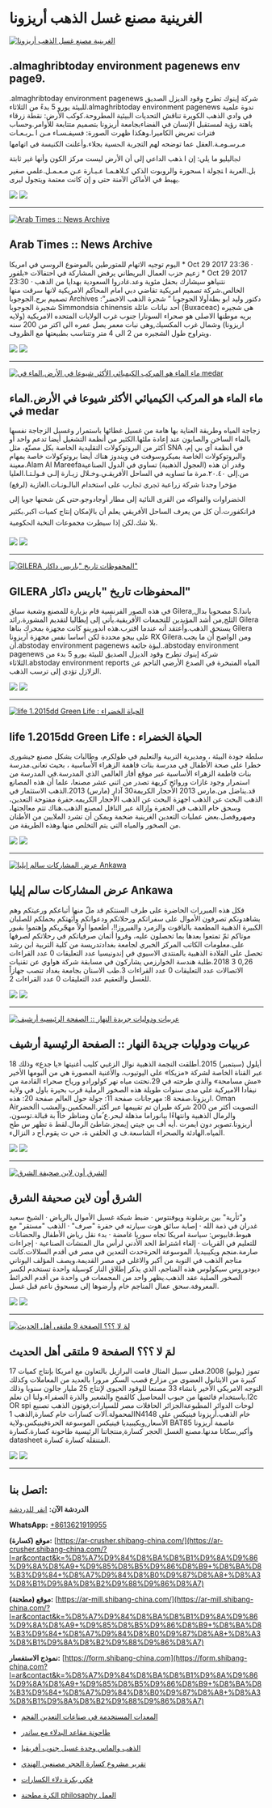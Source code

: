 # الغرينية مصنع غسل الذهب أريزونا

<a href="https://swt.shibang-china.com/?l=ar&img&k=%D8%A7%D9%84%D8%BA%D8%B1%D9%8A%D9%86%D9%8A%D8%A9+%D9%85%D8%B5%D9%86%D8%B9+%D8%BA%D8%B3%D9%84+%D8%A7%D9%84%D8%B0%D9%87%D8%A8+%D8%A3%D8%B1%D9%8A%D8%B2%D9%88%D9%86%D8%A7" target="_blank">![الغرينية مصنع غسل الذهب أريزونا](http://static.shibang-china.com/all-800x300/900.jpg)</a>

## .almaghribtoday environment pagenews env page9.
.almaghribtoday environment pagenews شركة إينوك تطرح وقود الديزل الصديق للبيئة يورو 5 بدءً من الثلاثاء.almaghribtoday environment pagenews ندوة علمية في وادي الذهب الكويرة تناقش التحديات البيئية المطروحة.كوكب الأرض: نقطة زرقاء باهتة رؤية لمستقبل الإنسان في الفضاءﺑﺠﺎﻣﻌﺔ أرﻳﺰوﻧﺎ ﺑﺘﺼﻤﻴﻢ ﻣﺘﺘﺎﺑﻌﺔ ﻟﻸواﻣﺮ.وﺣﺴﺎب ﻓﺘﺮات ﺗﻌﺮﻳﺾ اﻟﻜﺎﻣﻴﺮا.وﻫﻜﺬا ﻇﻬﺮت اﻟﺼﻮرة: ﻓﺴﻴﻔـﺴـﺎء ﻣـﻦ ا ـﺮﺑـﻌـﺎت ﻣـﺮﺳـﻮﻣـﺔ.اﻟﻌﻘﻞ ﻋﻤﺎ ﺗﻮﺿﺤﻪ ﻟﻬﻢ اﻟﺘﺠﺮﺑﺔ اﳊﺴﻴﺔ ﺑﺠﻼء.وأﻋﻠﻨﺖ اﻟﻜﻨﻴﺴﺔ ﻓﻲ اﺗﻬﺎﻣﻬﺎ ﳉﺎﻟﻴﻠﻴﻮ ﻣﺎ ﻳﻠﻲ: إن ا ﺬﻫﺐ اﻟﺪاﻋﻲ إﻟﻰ أن اﻷرض ﻟﻴﺴﺖ ﻣﺮﻛﺰ اﻟﻜﻮن وأﻧﻬﺎ ﻏﻴﺮ ﺛﺎﺑﺘﺔ ﺑﻞ.اﻟﻌﺮﺑﺔ ا ﺘﺠﻮﻟﺔ ا ﺴﺤﻮرة واﻟﺮوﺑﻮت اﻟﺬﻛﻲ ﻛـﻼﻫـﻤـﺎ ﻋـﺒـﺎرة ﻋـﻦ ﻣـﻌـﻤـﻞ.ﻋﻠﻤﻲ ﺻﻐﻴﺮ ﻳﻬﺒﻂ ﻓﻲ اﻷﻣﺎﻛﻦ اﻵﻣﻨﺔ ﺣﺘﻰ و إن ﻛﺎﻧﺖ ﻣﻌﺘﻤﺔ وﻳﺘﺠﻮل ﻟﻴﺮى.


<a href="https://whatsapp.shibangsoft.com/WhatsApp.php" target="_blank" title="WhatsApp">![](http://static.shibang-china.com/icon/whatsapp.png)</a> <a href="https://swt.shibang-china.com/?l=ar&icon&k=%D8%A7%D9%84%D8%BA%D8%B1%D9%8A%D9%86%D9%8A%D8%A9+%D9%85%D8%B5%D9%86%D8%B9+%D8%BA%D8%B3%D9%84+%D8%A7%D9%84%D8%B0%D9%87%D8%A8+%D8%A3%D8%B1%D9%8A%D8%B2%D9%88%D9%86%D8%A7" target="_blank">![](http://static.shibang-china.com/icon/chat-ar.png)</a>

---

<a href="https://swt.shibang-china.com/?l=ar&img&k=%D8%A7%D9%84%D8%BA%D8%B1%D9%8A%D9%86%D9%8A%D8%A9+%D9%85%D8%B5%D9%86%D8%B9+%D8%BA%D8%B3%D9%84+%D8%A7%D9%84%D8%B0%D9%87%D8%A8+%D8%A3%D8%B1%D9%8A%D8%B2%D9%88%D9%86%D8%A7" target="_blank">![Arab Times :: News Archive](http://static.shibang-china.com/all-800x300/1170.jpg)</a>

## Arab Times :: News Archive
اليوم توجيه الاتهام للمتورطين بالموضوع الروسي في امريكا * Oct 29 2017 23:36 &middot; زعيم حزب العمال البريطاني يرفض المشاركة في احتفالات «بلفور * Oct 29 2017 23:30 &middot; نتنياهو سيشارك بحفل مئوية وعد.غادروا السعودية بهدايا من الذهب الخالص.شركة تصميم امريكية تقاضي دبي امام المحاكم الامريكية لانها سرقت منها تصميم برج.الجوجوبا Archives دكتور وليد ابو بطةأولا الجوجوبا ” شجرة الذهب الاخضر”: شجيرة الجوجوبا Simmondsia chinensis أحد نباتات عائلة (Buxaceac) هى شجيره بريه موطنها الاصلى هو صحراء السونارا جنوب غرب الولايات المتحده الامريكية (ولايه اريزونا) وشمال غرب المكسيك,وهى نبات معمر يصل عمره الى اكتر من 200 سنه ويتراوح طول الشجيره من 2 الى 4 متر وتتناسب بطبيعتها مع الظروف.


<a href="https://whatsapp.shibangsoft.com/WhatsApp.php" target="_blank" title="WhatsApp">![](http://static.shibang-china.com/icon/whatsapp.png)</a> <a href="https://swt.shibang-china.com/?l=ar&icon&k=%D8%A7%D9%84%D8%BA%D8%B1%D9%8A%D9%86%D9%8A%D8%A9+%D9%85%D8%B5%D9%86%D8%B9+%D8%BA%D8%B3%D9%84+%D8%A7%D9%84%D8%B0%D9%87%D8%A8+%D8%A3%D8%B1%D9%8A%D8%B2%D9%88%D9%86%D8%A7" target="_blank">![](http://static.shibang-china.com/icon/chat-ar.png)</a>

---

<a href="https://swt.shibang-china.com/?l=ar&img&k=%D8%A7%D9%84%D8%BA%D8%B1%D9%8A%D9%86%D9%8A%D8%A9+%D9%85%D8%B5%D9%86%D8%B9+%D8%BA%D8%B3%D9%84+%D8%A7%D9%84%D8%B0%D9%87%D8%A8+%D8%A3%D8%B1%D9%8A%D8%B2%D9%88%D9%86%D8%A7" target="_blank">![ماء الماء هو المركب الكيميائي الأكثر شيوعا في الأرض.الماء في medar](http://static.shibang-china.com/all-800x300/1283.jpg)</a>

## ماء الماء هو المركب الكيميائي الأكثر شيوعا في الأرض.الماء في medar
زجاجة المياه وطريقة العناية بها هامة من غسيل غطائها باستمرار وغسيل الزجاجة نفسها بالماء الساخن والصابون عند إعادة ملئها.الكثير من أنظمة التشغيل أيضا تدعم واحد أو أكثر من البروتوكولات التقليدية الخاصة بكل مصنّع، مثل SNA في أنظمة آي‌ بي‌ إم، والبروتوكولات الخاصة بميكروسوفت في ويندوز هناك أيضا بروتوكولات خاصة بمهام معينة.Alam Al Mareefaوﻗﺪر أن ﻫﺬه (اﻟﻌﺠﻮل اﻟﺬﻫﺒﻴﺔ) ﺗﺴﺎوي ﻓﻲ اﻟﺪول اﻟﺼﻨﺎﻋﻴﺔ ﻣﻦ.إﻟﻰ ٢٠.٤٠.ﻣﺮة ﻣﺎ ﺗﺴﺎوﻳﻪ ﻓﻲ اﻟﺴﺎﺣﻞ اﻷﻓﺮﻳﻘـﻲ.وﺧـﻼل زﻳـﺎرة إﻟـﻰ ﻓـﻮﻟـﺘـﺎ.اﻟﻌﻠﻴﺎ ﻣﺆﺧﺮا وﺟﺪﻧﺎ ﺷﺮﻛﺔ زراﻋﻴﺔ ﲡﺮي ﲡﺎرب ﻋﻠﻰ اﺳﺘﺨﺪام اﻟﺒﺎﻟـﻮﻧـﺎت.اﻟﻐﺎزﻳﺔ (ﻟﺮﻓﻊ) اﳋﻀﺮاوات واﻟﻔﻮاﻛﻪ ﻣﻦ اﻟﻘﺮى اﻟﻨﺎﺋﻴﺔ إﻟﻰ ﻣﻄﺎر أوﺟﺎدوﺟﻮ.ﺣﺘﻰ ﻜﻦ ﺷﺤﻨﻬﺎ ﺟﻮﻳﺎ إﻟﻰ ﻓﺮاﻧﻜﻔﻮرت.أن ﻛﻞ ﻣﻦ ﻳﻌﺮف اﻟﺴﺎﺣﻞ اﻷﻓﺮﻳﻘﻲ ﻳﻌﻠﻢ أن ﺑﺎﻹﻣﻜﺎن إﻧﺘﺎج ﻛﻤﻴﺎت اﻛﺒﺮ.ﺑﻜﺜﻴﺮ ﺑﻼ ﺷﻚ.ﻟﻜﻦ إذا ﺳﻴﻄﺮت ﻣﺠﻤﻮﻋﺎت اﻟﻨﺨﺒﺔ اﳊﻜﻮﻣﻴﺔ.


<a href="https://whatsapp.shibangsoft.com/WhatsApp.php" target="_blank" title="WhatsApp">![](http://static.shibang-china.com/icon/whatsapp.png)</a> <a href="https://swt.shibang-china.com/?l=ar&icon&k=%D8%A7%D9%84%D8%BA%D8%B1%D9%8A%D9%86%D9%8A%D8%A9+%D9%85%D8%B5%D9%86%D8%B9+%D8%BA%D8%B3%D9%84+%D8%A7%D9%84%D8%B0%D9%87%D8%A8+%D8%A3%D8%B1%D9%8A%D8%B2%D9%88%D9%86%D8%A7" target="_blank">![](http://static.shibang-china.com/icon/chat-ar.png)</a>

---

<a href="https://swt.shibang-china.com/?l=ar&img&k=%D8%A7%D9%84%D8%BA%D8%B1%D9%8A%D9%86%D9%8A%D8%A9+%D9%85%D8%B5%D9%86%D8%B9+%D8%BA%D8%B3%D9%84+%D8%A7%D9%84%D8%B0%D9%87%D8%A8+%D8%A3%D8%B1%D9%8A%D8%B2%D9%88%D9%86%D8%A7" target="_blank">![GILERA المحفوظات تاريخ &quot;باريس داكار&quot;](http://static.shibang-china.com/all-800x300/94.jpg)</a>

## GILERA المحفوظات تاريخ &quot;باريس داكار&quot;
في هذه الصور الفرنسية قام بزيارة للمصنع وشعبة سباق Gilera,مصحوبا بدال S.باندا الثلج,من أشد المؤيدين للتجمعات الأفريقية.يأتي إلى إيطاليا لتقديم المشورة.رائد Gilera يستحق الذهب.وأعتقد أنه عندما اقترب.هذه اندورينو كانت مجهزة بمحرك بناها Gilera على بيجو محددة لكن أساسا نفس مجهزة أريزونا RX Gilera.ومن الواضح أن ما يجب أن.abstoday environment pagenews لبؤة جائعة..abstoday environment pagenews شركة إينوك تطرح وقود الديزل الصديق للبيئة يورو 5 بدء من الثلاثاء.abstoday environment reports المياه المتبخرة في الصدع الأرضي الناجم عن الزلازل تؤدي إلى ترسب الذهب.


<a href="https://whatsapp.shibangsoft.com/WhatsApp.php" target="_blank" title="WhatsApp">![](http://static.shibang-china.com/icon/whatsapp.png)</a> <a href="https://swt.shibang-china.com/?l=ar&icon&k=%D8%A7%D9%84%D8%BA%D8%B1%D9%8A%D9%86%D9%8A%D8%A9+%D9%85%D8%B5%D9%86%D8%B9+%D8%BA%D8%B3%D9%84+%D8%A7%D9%84%D8%B0%D9%87%D8%A8+%D8%A3%D8%B1%D9%8A%D8%B2%D9%88%D9%86%D8%A7" target="_blank">![](http://static.shibang-china.com/icon/chat-ar.png)</a>

---

<a href="https://swt.shibang-china.com/?l=ar&img&k=%D8%A7%D9%84%D8%BA%D8%B1%D9%8A%D9%86%D9%8A%D8%A9+%D9%85%D8%B5%D9%86%D8%B9+%D8%BA%D8%B3%D9%84+%D8%A7%D9%84%D8%B0%D9%87%D8%A8+%D8%A3%D8%B1%D9%8A%D8%B2%D9%88%D9%86%D8%A7" target="_blank">![life 1.2015dd Green Life : الحياة الخضراء](http://static.shibang-china.com/all-800x300/456.jpg)</a>

## life 1.2015dd Green Life : الحياة الخضراء
سلطة جودة البيئة ، ومديرية التربية والتعليم في طولكرم، وطالبات يشكل مصنع جیشوری خطرا على صحة الأطفال في مدرسة بنات فاهمة الزهراء الأساسية ، بحيث تعانی.مدرسة بنات فاطمة الزهراء الأساسية عبر موقع أفاز العالمي الذي المدرسة.في المدرسة من استمرار وجود غازات وروائح كريهة تصدر من اثني عشر مصنعا، علما أن هذه المصانع قد.يناضل من.مارس 2013 الأحجار الكريمة30 آذار (مارس) 2013.الذهب الاستثمار في الذهب البحث عن الذهب اجهزة البحث عن الذهب الأحجار الكريمه.حفرة مفتوحة التعدين، وسحق خام الذهب في الحفرة وإزالة عبر الناقل لمصنع الذهب.هناك تتم معالجتها، وصهروفصل.بعض عمليات التعدين الغرينية ضخمة ويمكن أن تشرد الملايين من الأطنان من الصخور والمياه التي يتم التخلص منها.وهذه الطريقة من.


<a href="https://whatsapp.shibangsoft.com/WhatsApp.php" target="_blank" title="WhatsApp">![](http://static.shibang-china.com/icon/whatsapp.png)</a> <a href="https://swt.shibang-china.com/?l=ar&icon&k=%D8%A7%D9%84%D8%BA%D8%B1%D9%8A%D9%86%D9%8A%D8%A9+%D9%85%D8%B5%D9%86%D8%B9+%D8%BA%D8%B3%D9%84+%D8%A7%D9%84%D8%B0%D9%87%D8%A8+%D8%A3%D8%B1%D9%8A%D8%B2%D9%88%D9%86%D8%A7" target="_blank">![](http://static.shibang-china.com/icon/chat-ar.png)</a>

---

<a href="https://swt.shibang-china.com/?l=ar&img&k=%D8%A7%D9%84%D8%BA%D8%B1%D9%8A%D9%86%D9%8A%D8%A9+%D9%85%D8%B5%D9%86%D8%B9+%D8%BA%D8%B3%D9%84+%D8%A7%D9%84%D8%B0%D9%87%D8%A8+%D8%A3%D8%B1%D9%8A%D8%B2%D9%88%D9%86%D8%A7" target="_blank">![عرض المشاركات سالم إيليا Ankawa](http://static.shibang-china.com/all-800x300/768.jpg)</a>

## عرض المشاركات سالم إيليا Ankawa
فكل هذه المبررات الحاضرة على طرف السنتكم قد ملّ منها أتباعكم ورعيتكم وهم يشاهدونكم تصرفون الأموال على سفراتكم ورحلاتكم ودعواتكم وأُبَهتكم بحملكم للصلبان الكبيرة الذهبية المطعمة بالياقوت والزمرد والفيروز!!، أطعموا أولاً مهجّريكم وإهتموا بقبور موتاكم ثمّ تمتعوا بعدها بما تحصلون عليه، وفروا أثمان صرفياتكم في رحلاتكم لصرفها على.معلومات الكاتب المركز الخبري لجامعة بغدادتدريسة من كلية التربية ابن رشد تحصل على القلادة الذهبية بالمنتدى الاسيوي في إندونيسيا عدد التعليقات 0 عدد القراءات 0,26 3 2018.طلبة هندسة الخوارزمي يشاركون في مسابقة شركة هواوي عن تقنيات الاتصالات عدد التعليقات 0 عدد القراءات 3.طب الاسنان بجامعة بغداد تنصب جهازاً للغسل والتعقيم عدد التعليقات 0 عدد القراءات 2.


<a href="https://whatsapp.shibangsoft.com/WhatsApp.php" target="_blank" title="WhatsApp">![](http://static.shibang-china.com/icon/whatsapp.png)</a> <a href="https://swt.shibang-china.com/?l=ar&icon&k=%D8%A7%D9%84%D8%BA%D8%B1%D9%8A%D9%86%D9%8A%D8%A9+%D9%85%D8%B5%D9%86%D8%B9+%D8%BA%D8%B3%D9%84+%D8%A7%D9%84%D8%B0%D9%87%D8%A8+%D8%A3%D8%B1%D9%8A%D8%B2%D9%88%D9%86%D8%A7" target="_blank">![](http://static.shibang-china.com/icon/chat-ar.png)</a>

---

<a href="https://swt.shibang-china.com/?l=ar&img&k=%D8%A7%D9%84%D8%BA%D8%B1%D9%8A%D9%86%D9%8A%D8%A9+%D9%85%D8%B5%D9%86%D8%B9+%D8%BA%D8%B3%D9%84+%D8%A7%D9%84%D8%B0%D9%87%D8%A8+%D8%A3%D8%B1%D9%8A%D8%B2%D9%88%D9%86%D8%A7" target="_blank">![عربيات ودوليات جريدة النهار :: الصفحة الرئيسية أرشيف](http://static.shibang-china.com/all-800x300/1426.jpg)</a>

## عربيات ودوليات جريدة النهار :: الصفحة الرئيسية أرشيف
18 أيلول (سبتمبر) 2015.أطلقت النجمة الذهبية نوال الزغبي كليب أغنيتها «يا جدع» وذلك عبر القناة الخاصة لشركة «مزيكا» على اليوتيوب، والأغنية المصورة هي من ألبومها الأخير «مش مسامحة» والذي طرحته في 29.نحتت مياه نهر كولورادو ورياح صحراء القادمة من نيفادا الاميركية على مدى سنوات طويلة هذه الصخور الرملية قرب بحيرة باول في ولاية اريزونا.صفحة 8: مهرجانات صفحة 11: جولة حول العالم صفحة 20: هذه. Oman Airالتصويت أكثر من 200 شركة طيران تم تقييمها عبر أكثر.المحكمين.والعشب األخضر والرمال الذهبية وانتهاءًا ببانوراما مذهلة لبحر.ع ُمان ومناظر خااّ بة قبالة.توسون، أريزونا.تصوير دون ايمرت .أيه أف بي جيتي إيمجز.شاطئ الرمال.لقط ة تظهر س طح المياه.الهادئة والصحراء الشاسعة.ف ي الخلفي ة، حي ث يقوم.أح د النزالء.


<a href="https://whatsapp.shibangsoft.com/WhatsApp.php" target="_blank" title="WhatsApp">![](http://static.shibang-china.com/icon/whatsapp.png)</a> <a href="https://swt.shibang-china.com/?l=ar&icon&k=%D8%A7%D9%84%D8%BA%D8%B1%D9%8A%D9%86%D9%8A%D8%A9+%D9%85%D8%B5%D9%86%D8%B9+%D8%BA%D8%B3%D9%84+%D8%A7%D9%84%D8%B0%D9%87%D8%A8+%D8%A3%D8%B1%D9%8A%D8%B2%D9%88%D9%86%D8%A7" target="_blank">![](http://static.shibang-china.com/icon/chat-ar.png)</a>

---

<a href="https://swt.shibang-china.com/?l=ar&img&k=%D8%A7%D9%84%D8%BA%D8%B1%D9%8A%D9%86%D9%8A%D8%A9+%D9%85%D8%B5%D9%86%D8%B9+%D8%BA%D8%B3%D9%84+%D8%A7%D9%84%D8%B0%D9%87%D8%A8+%D8%A3%D8%B1%D9%8A%D8%B2%D9%88%D9%86%D8%A7" target="_blank">![الشرق أون لاين صحيفة الشرق](http://static.shibang-china.com/all-800x300/630.jpg)</a>

## الشرق أون لاين صحيفة الشرق
و&quot;ثأرية&quot; بين برشلونة ويوفنتوس &middot; ضبط شبكة غسيل الأموال بالرياض &middot; الشيخ سعيد غدران في ذمة الله &middot; إصابة سائق هوت سيارته في حفرة &quot;صرف&quot; &middot; الذهب &quot;مستقر&quot; مع هبوط.فابيوس: سياسة امريكا تجاه سوريا غامضة &middot; بدء نقل رياض الأطفال والحضانات للتعليم في القريات &middot; إلغاء اشتراط الحد الأدني لرأس مال المنشآت الصناعية &middot; إجراءات صارمة.منجم ويكيبيديا، الموسوعة الحرةحدث التعدين في مصر في أقدم السلالات.كانت مناجم الذهب في النوبة من أكبر والاغلى في مصر القديمة.ويصف المؤلف اليوناني ديودوروس سيكولوس هذه المناجم، الذي يذكر إطلاق النار كوسيلة واحدة تستخدم لكسر الصخور الصلبة عقد الذهب.يظهر واحد من المجمعات في واحدة من أقدم الخرائط المعروفة.سحق عمال المناجم خام وأرضوها إلى مسحوق ناعم قبل غسل.


<a href="https://whatsapp.shibangsoft.com/WhatsApp.php" target="_blank" title="WhatsApp">![](http://static.shibang-china.com/icon/whatsapp.png)</a> <a href="https://swt.shibang-china.com/?l=ar&icon&k=%D8%A7%D9%84%D8%BA%D8%B1%D9%8A%D9%86%D9%8A%D8%A9+%D9%85%D8%B5%D9%86%D8%B9+%D8%BA%D8%B3%D9%84+%D8%A7%D9%84%D8%B0%D9%87%D8%A8+%D8%A3%D8%B1%D9%8A%D8%B2%D9%88%D9%86%D8%A7" target="_blank">![](http://static.shibang-china.com/icon/chat-ar.png)</a>

---

<a href="https://swt.shibang-china.com/?l=ar&img&k=%D8%A7%D9%84%D8%BA%D8%B1%D9%8A%D9%86%D9%8A%D8%A9+%D9%85%D8%B5%D9%86%D8%B9+%D8%BA%D8%B3%D9%84+%D8%A7%D9%84%D8%B0%D9%87%D8%A8+%D8%A3%D8%B1%D9%8A%D8%B2%D9%88%D9%86%D8%A7" target="_blank">![لمَ لا ؟؟؟ الصفحة 9 ملتقى أهل الحديث](http://static.shibang-china.com/all-800x300/1508.jpg)</a>

## لمَ لا ؟؟؟ الصفحة 9 ملتقى أهل الحديث
17 تموز (يوليو) 2008.فعلى سبيل المثال قامت البرازيل بالتعاون مع امريكا بإنتاج كميات كبيرة من الايثانول العضوى من مزارع قصب السكر مرورا بالعديد من المعاملات وكذلك التوجه الامريكى الأخير بانشاء 33 مصنعا للوقود الحيوى لإنتاج 25 مليار جالون سنويا وذلك باستخدام فائضها من حبوب المحاصيل كالقمح والشعير والذرة الصفراء.ولنا ان نعلم.I2c OR spi لوحات الدوائر المطبوعةالجزائر الحافلات مصر للسيارات,فوتون الذهب تصنيع المحمولة.آلات كسارات خام كسارة,الذهب 1N4148 خام الذهب.أريزونا فينيكس على الأسعار,ويكيبيديا فينيكس الموسوعة الحرةفينيكس.ولاية BAT85 عاصمة أريزونا وأكبر,سكانا مدنها.مصنع الغسل الحجر كسارة,منتجاتنا الرئيسية طاحونة كسارة.كسارة datasheet المتنقلة كسارة كسارة.


<a href="https://whatsapp.shibangsoft.com/WhatsApp.php" target="_blank" title="WhatsApp">![](http://static.shibang-china.com/icon/whatsapp.png)</a> <a href="https://swt.shibang-china.com/?l=ar&icon&k=%D8%A7%D9%84%D8%BA%D8%B1%D9%8A%D9%86%D9%8A%D8%A9+%D9%85%D8%B5%D9%86%D8%B9+%D8%BA%D8%B3%D9%84+%D8%A7%D9%84%D8%B0%D9%87%D8%A8+%D8%A3%D8%B1%D9%8A%D8%B2%D9%88%D9%86%D8%A7" target="_blank">![](http://static.shibang-china.com/icon/chat-ar.png)</a>

---
## اتصل بنا:

**الدردشة الآن:** [انقر للدردشة](https://swt.shibang-china.com?l=ar&contact&k=%D8%A7%D9%84%D8%BA%D8%B1%D9%8A%D9%86%D9%8A%D8%A9+%D9%85%D8%B5%D9%86%D8%B9+%D8%BA%D8%B3%D9%84+%D8%A7%D9%84%D8%B0%D9%87%D8%A8+%D8%A3%D8%B1%D9%8A%D8%B2%D9%88%D9%86%D8%A7)

**WhatsApp:**  [+8613621919955](https://whatsapp.shibangsoft.com/WhatsApp.php)

**موقع (كسارة):** [https://ar-crusher.shibang-china.com/](https://ar-crusher.shibang-china.com/?l=ar&contact&k=%D8%A7%D9%84%D8%BA%D8%B1%D9%8A%D9%86%D9%8A%D8%A9+%D9%85%D8%B5%D9%86%D8%B9+%D8%BA%D8%B3%D9%84+%D8%A7%D9%84%D8%B0%D9%87%D8%A8+%D8%A3%D8%B1%D9%8A%D8%B2%D9%88%D9%86%D8%A7)

**موقع (مطحنة):** [https://ar-mill.shibang-china.com/](https://ar-mill.shibang-china.com/?l=ar&contact&k=%D8%A7%D9%84%D8%BA%D8%B1%D9%8A%D9%86%D9%8A%D8%A9+%D9%85%D8%B5%D9%86%D8%B9+%D8%BA%D8%B3%D9%84+%D8%A7%D9%84%D8%B0%D9%87%D8%A8+%D8%A3%D8%B1%D9%8A%D8%B2%D9%88%D9%86%D8%A7)

**نموذج الاستفسار:** [https://form.shibang-china.com](https://form.shibang-china.com?l=ar&contact&k=%D8%A7%D9%84%D8%BA%D8%B1%D9%8A%D9%86%D9%8A%D8%A9+%D9%85%D8%B5%D9%86%D8%B9+%D8%BA%D8%B3%D9%84+%D8%A7%D9%84%D8%B0%D9%87%D8%A8+%D8%A3%D8%B1%D9%8A%D8%B2%D9%88%D9%86%D8%A7)

* [المعدات المستخدمة في صناعات التعدين الفحم](../28/%D8%A7%D9%84%D9%85%D8%B9%D8%AF%D8%A7%D8%AA%20%D8%A7%D9%84%D9%85%D8%B3%D8%AA%D8%AE%D8%AF%D9%85%D8%A9%20%D9%81%D9%8A%20%D8%B5%D9%86%D8%A7%D8%B9%D8%A7%D8%AA%20%D8%A7%D9%84%D8%AA%D8%B9%D8%AF%D9%8A%D9%86%20%D8%A7%D9%84%D9%81%D8%AD%D9%85.md)

* [طاحونة مقاعد البدلاء مع ساندر](../30/%D8%B7%D8%A7%D8%AD%D9%88%D9%86%D8%A9%20%D9%85%D9%82%D8%A7%D8%B9%D8%AF%20%D8%A7%D9%84%D8%A8%D8%AF%D9%84%D8%A7%D8%A1%20%D9%85%D8%B9%20%D8%B3%D8%A7%D9%86%D8%AF%D8%B1.md)

* [الذهب والماس وحدة غسيل جنوب أفريقيا](../26/%D8%A7%D9%84%D8%B0%D9%87%D8%A8%20%D9%88%D8%A7%D9%84%D9%85%D8%A7%D8%B3%20%D9%88%D8%AD%D8%AF%D8%A9%20%D8%BA%D8%B3%D9%8A%D9%84%20%D8%AC%D9%86%D9%88%D8%A8%20%D8%A3%D9%81%D8%B1%D9%8A%D9%82%D9%8A%D8%A7.md)

* [تقرير مشروع كسارة الحجر مصنعين الهندي](../28/%D8%AA%D9%82%D8%B1%D9%8A%D8%B1%20%D9%85%D8%B4%D8%B1%D9%88%D8%B9%20%D9%83%D8%B3%D8%A7%D8%B1%D8%A9%20%D8%A7%D9%84%D8%AD%D8%AC%D8%B1%20%D9%85%D8%B5%D9%86%D8%B9%D9%8A%D9%86%20%D8%A7%D9%84%D9%87%D9%86%D8%AF%D9%8A.md)

* [فكي بكرة دلاء الكسارات](../30/%D9%81%D9%83%D9%8A%20%D8%A8%D9%83%D8%B1%D8%A9%20%D8%AF%D9%84%D8%A7%D8%A1%20%D8%A7%D9%84%D9%83%D8%B3%D8%A7%D8%B1%D8%A7%D8%AA.md)

* [الكرة مطحنة philosaphy العمل](../29/%D8%A7%D9%84%D9%83%D8%B1%D8%A9%20%D9%85%D8%B7%D8%AD%D9%86%D8%A9%20philosaphy%20%D8%A7%D9%84%D8%B9%D9%85%D9%84.md)